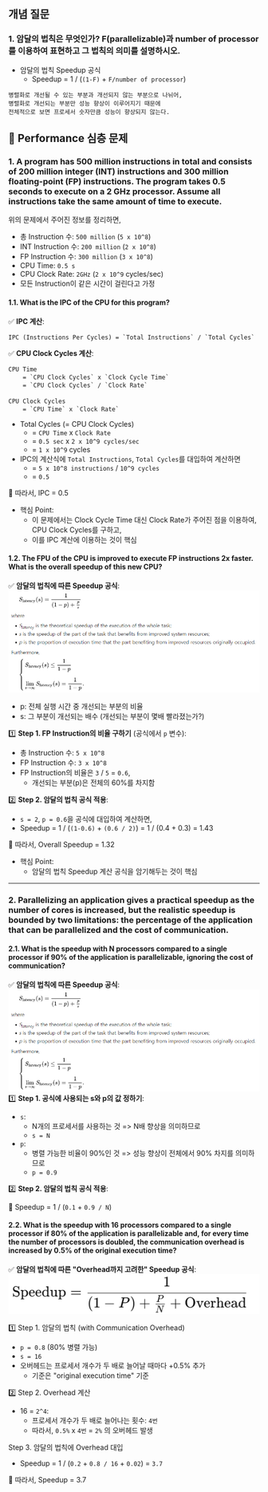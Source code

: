 ## 개념 질문

### 1. 암달의 법칙은 무엇인가? F(parallelizable)과 number of processor를 이용하여 표현하고 그 법칙의 의미를 설명하시오.
* 암달의 법칙 Speedup 공식
    * Speedup = 1 / (`(1-F)` + `F/number of processor`)
~~~
병렬화로 개선될 수 있는 부분과 개선되지 않는 부분으로 나뉘어,
병렬화로 개선되는 부분만 성능 향상이 이루어지기 때문에
전체적으로 보면 프로세서 숫자만큼 성능이 향상되지 않는다.
~~~

## 💪 Performance 심층 문제 
### 1. A program has 500 million instructions in total and consists of 200 million integer (INT) instructions and 300 million floating-point (FP) instructions. The program takes 0.5 seconds to execute on a 2 GHz processor. Assume all instructions take the same amount of time to execute.

위의 문제에서 주어진 정보를 정리하면,  
* 총 Instruction 수: `500 million` (`5 x 10^8`)
* INT Instruction 수: `200 million` (`2 x 10^8`)
* FP Instruction 수: `300 million` (`3 x 10^8`)
* CPU Time: `0.5 s`
* CPU Clock Rate: `2GHz` (`2 x 10^9` cycles/sec)
* 모든 Instruction이 같은 시간이 걸린다고 가정

#### 1.1. What is the IPC of the CPU for this program?
✅ **IPC 계산**:  
~~~
IPC (Instructions Per Cycles) = `Total Instructions` / `Total Cycles`
~~~
✅ **CPU Clock Cycles 계산**:  
~~~
CPU Time 
    = `CPU Clock Cycles` x `Clock Cycle Time` 
    = `CPU Clock Cycles` / `Clock Rate`

CPU Clock Cycles 
    = `CPU Time` x `Clock Rate`
~~~

* Total Cycles (= CPU Clock Cycles)
    * = `CPU Time` x `Clock Rate`
    * = `0.5 sec` x `2 x 10^9 cycles/sec`
    * = `1 x 10^9` cycles
* IPC의 계산식에 `Total Instructions`, `Total Cycles`를 대입하여 계산하면
    * = `5 x 10^8 instructions` / `10^9 cycles`
    * = `0.5` 

🎯 따라서, IPC = 0.5  
* 핵심 Point: 
    * 이 문제에서는 Clock Cycle Time 대신 Clock Rate가 주어진 점을 이용하여, CPU Clock Cycles를 구하고,
    * 이를 IPC 계산에 이용하는 것이 핵심

#### 1.2. The FPU of the CPU is improved to execute FP instructions 2x faster. What is the overall speedup of this new CPU?
✅ **암달의 법칙에 따른 Speedup 공식**:  
![amdahls_law](../image_files/amdahls_law.png)  
* p: 전체 실행 시간 중 개선되는 부분의 비율
* s: 그 부분이 개선되는 배수 (개선되는 부분이 몇배 빨라졌는가?)

1️⃣ **Step 1. FP Instruction의 비율 구하기** (공식에서 `p` 변수):  
* 총 Instruction 수: `5 x 10^8`
* FP Instruction 수: `3 x 10^8`
* FP Instruction의 비율은 `3` / `5` = `0.6`, 
    * 개선되는 부분(p)은 전체의 60%를 차지함

2️⃣ **Step 2. 암달의 법칙 공식 적용**:  
* `s = 2`, `p = 0.6`을 공식에 대입하여 계산하면,
* Speedup = 1 / (`(1-0.6)` + `(0.6 / 2)`) = 1 / (0.4 + 0.3) = 1.43

🎯 따라서, Overall Speedup = 1.32  
* 핵심 Point:
    * 암달의 법칙 Speedup 계산 공식을 암기해두는 것이 핵심

-----

### 2. Parallelizing an application gives a practical speedup as the number of cores is increased, but the realistic speedup is bounded by two limitations: the percentage of the application that can be parallelized and the cost of communication.

#### 2.1. What is the speedup with N processors compared to a single processor if 90% of the application is parallelizable, ignoring the cost of communication?

✅ **암달의 법칙에 따른 Speedup 공식**:  
![amdahls_law](../image_files/amdahls_law.png)    
1️⃣ **Step 1. 공식에 사용되는 s와 p의 값 정하기**:  
* `s`: 
    * N개의 프로세서를 사용하는 것 => N배 향상을 의미하므로
    * `s = N`
* `p`: 
    * 병렬 가능한 비율이 90%인 것 => 성능 향상이 전체에서 90% 차지를 의미하므로
    * `p = 0.9`

2️⃣ **Step 2. 암달의 법칙 공식 적용**:  

🎯 Speedup = 1 / (`0.1` + `0.9 / N`)

#### 2.2. What is the speedup with 16 processors compared to a single processor if 80% of the application is parallelizable and, for every time the number of processors is doubled, the communication overhead is increased by 0.5% of the original execution time?

✅ **암달의 법칙에 따른 "Overhead까지 고려한" Speedup 공식**:  
![amdahls_law_with_overhead](../image_files/amdahls_law_with_overhead.png)  

1️⃣ Step 1. 암달의 법칙 (with Communication Overhead)  
* `p = 0.8` (80% 병렬 가능)
* `s = 16`
* 오버헤드는 프로세서 개수가 두 배로 늘어날 때마다 +0.5% 추가
    * 기준은 "original execution time" 기준

2️⃣ Step 2. Overhead 계산
* 16 = `2^4`: 
    * 프로세서 개수가 두 배로 늘어나는 횟수: `4번`
    * 따라서, `0.5%` x `4번` = `2%` 의 오버헤드 발생

Step 3. 암달의 법칙에 Overhead 대입
* Speedup = 1 / (`0.2` + `0.8 / 16` + `0.02`) = `3.7`

🎯 따라서, Speedup = 3.7
